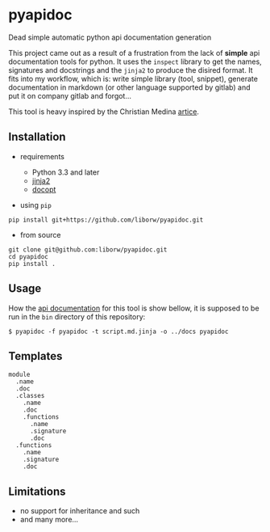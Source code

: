 # pyapidoc
Dead simple automatic python api documentation generation

This project came out as a result of a frustration from the lack of **simple** api documentation tools for python. It uses the `inspect` library to get the names, signatures and docstrings and the `jinja2` to produce the disired format. It fits into my workflow, which is: write simple library (tool, snippet), generate documentation in markdown (or other language supported by gitlab) and put it on company gitlab and forgot... 

This tool is heavy inspired by the Christian Medina [artice](https://medium.com/python-pandemonium/python-introspection-with-the-inspect-module-2c85d5aa5a48).

## Installation

- requirements
    - Python 3.3 and later
    - [jinja2](http://jinja.pocoo.org/docs/2.10/)
    - [docopt](http://docopt.org/)

- using `pip`

```
pip install git+https://github.com/liborw/pyapidoc.git
```

- from source

```
git clone git@github.com:liborw/pyapidoc.git
cd pyapidoc
pip install .
```

## Usage

How the [api documentation](docs/pyapidoc.md) for this tool is show bellow, it is supposed to be run in the `bin` directory of this repository:

```
$ pyapidoc -f pyapidoc -t script.md.jinja -o ../docs pyapidoc
```

## Templates

```
module
  .name
  .doc
  .classes
    .name
    .doc
    .functions
      .name
      .signature
      .doc
  .functions
    .name
    .signature
    .doc
```
## Limitations

- no support for inheritance and such
- and many more...
